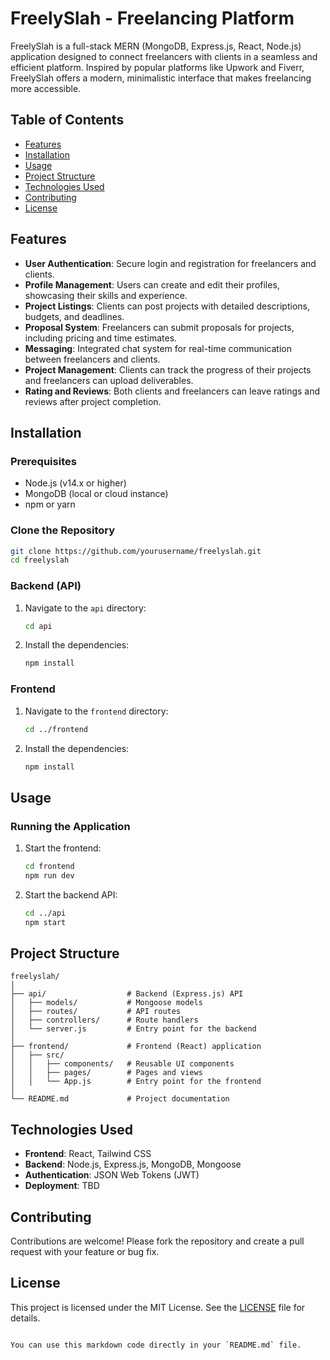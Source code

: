 # FreelySlah - Freelancing Platform

FreelySlah is a full-stack MERN (MongoDB, Express.js, React, Node.js) application designed to connect freelancers with clients in a seamless and efficient platform. Inspired by popular platforms like Upwork and Fiverr, FreelySlah offers a modern, minimalistic interface that makes freelancing more accessible.

## Table of Contents
- [Features](#features)
- [Installation](#installation)
- [Usage](#usage)
- [Project Structure](#project-structure)
- [Technologies Used](#technologies-used)
- [Contributing](#contributing)
- [License](#license)

## Features
- **User Authentication**: Secure login and registration for freelancers and clients.
- **Profile Management**: Users can create and edit their profiles, showcasing their skills and experience.
- **Project Listings**: Clients can post projects with detailed descriptions, budgets, and deadlines.
- **Proposal System**: Freelancers can submit proposals for projects, including pricing and time estimates.
- **Messaging**: Integrated chat system for real-time communication between freelancers and clients.
- **Project Management**: Clients can track the progress of their projects and freelancers can upload deliverables.
- **Rating and Reviews**: Both clients and freelancers can leave ratings and reviews after project completion.

## Installation

### Prerequisites
- Node.js (v14.x or higher)
- MongoDB (local or cloud instance)
- npm or yarn

### Clone the Repository
```bash
git clone https://github.com/yourusername/freelyslah.git
cd freelyslah
```

### Backend (API)
1. Navigate to the `api` directory:
   ```bash
   cd api
   ```
2. Install the dependencies:
   ```bash
   npm install
   ```
<!--3. Configure environment variables by creating a `.env` file in the `api` directory. Example:
   ```env
   MONGO_URI=your_mongodb_uri
   JWT_SECRET=your_jwt_secret
   PORT=5000
   ```-->

### Frontend
1. Navigate to the `frontend` directory:
   ```bash
   cd ../frontend
   ```
2. Install the dependencies:
   ```bash
   npm install
   ```
<!--3. Configure environment variables by creating a `.env` file in the `frontend` directory. Example:
   ```env
   REACT_APP_API_URL=http://localhost:5000
   ```-->

## Usage

### Running the Application
1. Start the frontend:
   ```bash
   cd frontend
   npm run dev
   ```
2. Start the backend API:
   ```bash
   cd ../api
   npm start
   ```

<!--The application should now be running with the frontend accessible at `http://localhost:3000` and the backend API at `http://localhost:5000`.-->

## Project Structure
```
freelyslah/
│
├── api/                  # Backend (Express.js) API
│   ├── models/           # Mongoose models
│   ├── routes/           # API routes
│   ├── controllers/      # Route handlers
│   └── server.js         # Entry point for the backend
│
├── frontend/             # Frontend (React) application
│   ├── src/
│   │   ├── components/   # Reusable UI components
│   │   ├── pages/        # Pages and views
│   │   └── App.js        # Entry point for the frontend
│
└── README.md             # Project documentation
```

## Technologies Used
- **Frontend**: React, Tailwind CSS
- **Backend**: Node.js, Express.js, MongoDB, Mongoose
- **Authentication**: JSON Web Tokens (JWT)
- **Deployment**: TBD

## Contributing
Contributions are welcome! Please fork the repository and create a pull request with your feature or bug fix.

## License
This project is licensed under the MIT License. See the [LICENSE](LICENSE) file for details.
```

You can use this markdown code directly in your `README.md` file.
